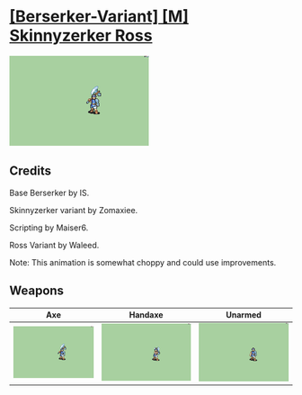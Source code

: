 # [\[Berserker-Variant\] \[M\] Skinnyzerker Ross](./)

<img src="./3.%20Axe/Axe_000.png" alt="[Berserker-Variant] [M] Skinnyzerker Ross standing" />

## Credits

Base Berserker by IS.

Skinnyzerker variant by Zomaxiee.

Scripting by Maiser6.

Ross Variant by Waleed.

Note: This animation is somewhat choppy and could use improvements.

## Weapons


|Axe |Handaxe |Unarmed |
|  :---: | :---: | :---: |
| <img alt="Axe animation" src="./3.%20Axe/Axe.gif" /> | <img alt="Handaxe animation" src="./4.%20Handaxe/Handaxe.gif" /> | <img alt="Unarmed animation" src="./8.%20Unarmed/Unarmed.gif" /> |
